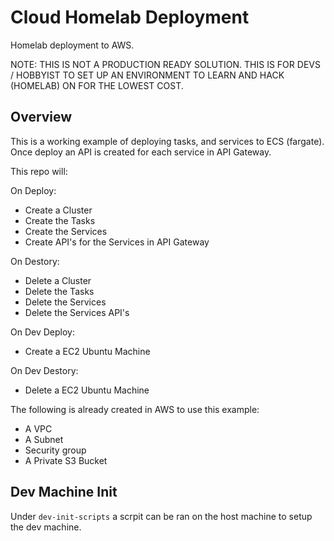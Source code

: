 # Cloud Homelab Deployment
Homelab deployment to AWS.

NOTE: THIS IS NOT A PRODUCTION READY SOLUTION. THIS IS FOR DEVS / HOBBYIST TO SET UP AN ENVIRONMENT TO LEARN AND HACK (HOMELAB) ON FOR THE LOWEST COST.

## Overview 

This is a working example of deploying tasks, and services to ECS (fargate). Once deploy an API is created for each service in API Gateway.


This repo will:

On Deploy:
- Create a Cluster
- Create the Tasks
- Create the Services
- Create API's for the Services in API Gateway

On Destory:
- Delete a Cluster
- Delete the Tasks
- Delete the Services
- Delete the Services API's

On Dev Deploy:
- Create a EC2 Ubuntu Machine

On Dev Destory:
- Delete a EC2 Ubuntu Machine

The following is already created in AWS to use this example:
- A VPC
- A Subnet
- Security group
- A Private S3 Bucket

## Dev Machine Init
Under `dev-init-scripts` a scrpit can be ran on the host machine to setup the dev machine.
